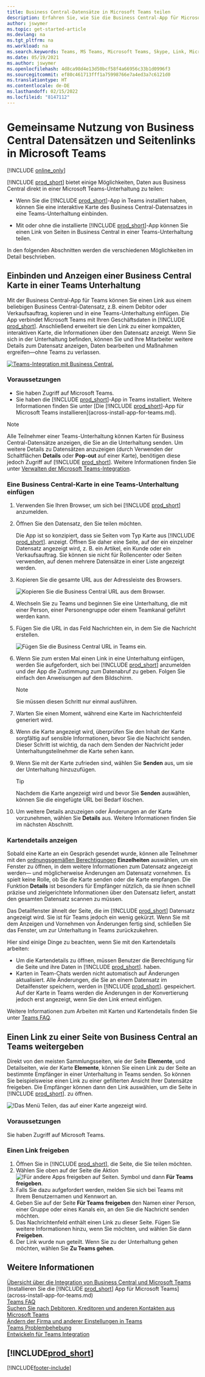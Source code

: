 ```yaml
---
title: Business Central-Datensätze in Microsoft Teams teilen
description: Erfahren Sie, wie Sie die Business Central-App für Microsoft Teams verwenden.
author: jswymer
ms.topic: get-started-article
ms.devlang: na
ms.tgt_pltfrm: na
ms.workload: na
ms.search.keywords: Teams, MS Teams, Microsoft Teams, Skype, Link, Microsoft 365, collaborate, collaboration, teamwork, share records
ms.date: 05/19/2021
ms.author: jswymer
ms.openlocfilehash: 4d8ca98d4e13d50bcf58f4a66956c33b1d0996f3
ms.sourcegitcommit: ef80c461713fff1a75998766e7a4ed3a7c6121d0
ms.translationtype: HT
ms.contentlocale: de-DE
ms.lasthandoff: 02/15/2022
ms.locfileid: "8147112"
---
```

# <a name="sharing-business-central-records-and-page-links-in-microsoft-teams"></a>Gemeinsame Nutzung von Business Central Datensätzen und Seitenlinks in Microsoft Teams

[!INCLUDE [online_only](includes/online_only.md)]

[!INCLUDE [prod_short](includes/prod_short.md)] bietet einige Möglichkeiten, Daten aus Business Central direkt in einer Microsoft Teams-Unterhaltung zu teilen:

<!-- 
## Overview
In this article, you'll learn how to use the app to share [!INCLUDE [prod_short](includes/prod_short.md)] records, like a customer, sales order, or invoice, with coworkers in a Teams conversation.
The [!INCLUDE [prod_short](includes/prod_short.md)] app lets you:
[!INCLUDE [prod_short](includes/prod_short.md)] offers an app that connects Microsoft Teams to your business data in [!INCLUDE [prod_short](includes/prod_short.md)], so you can quickly share details across team members and respond faster to inquiries. In this article, you'll learn how to use the app to share [!INCLUDE [prod_short](includes/prod_short.md)] records, like a customer, sales order, or invoice, with coworkers in a Teams conversation.

-->
- Wenn Sie die [!INCLUDE [prod_short](includes/prod_short.md)]-App in Teams installiert haben, können Sie eine interaktive Karte des Business Central-Datensatzes in eine Teams-Unterhaltung einbinden.

<!--   Copy a link from any Business Central record, like a customer or sales order, then paste the link into a Teams conversation. The app connects Microsoft Teams to your business data in [!INCLUDE [prod_short](includes/prod_short.md)]. It then expands the link into a compact, interactive card that displays information about the record. Once in the conversation, you and coworkers can view more details about the record, edit data, and take action&mdash;without leaving Teams.

  [![Teams integration with Business Central.](media/teams-intro-v3.png)](media/teams-intro-v3.png#lightbox)-->

- Mit oder ohne die installierte [!INCLUDE [prod_short](includes/prod_short.md)]-App können Sie einen Link von Seiten in Business Central in einer Teams-Unterhaltung teilen.

  <!-- ![!The Share menu displayed on a card.](media/teams-share-link.png "The Share menu displayed on a card.")-->

In den folgenden Abschnitten werden die verschiedenen Möglichkeiten im Detail beschrieben.

## <a name="include-and-view-a-business-central-card-in-a-teams-conversation"></a>Einbinden und Anzeigen einer Business Central Karte in einer Teams Unterhaltung

Mit der Business Central-App für Teams können Sie einen Link aus einem beliebigen Business Central-Datensatz, z.B. einem Debitor oder Verkaufsauftrag, kopieren und in eine Teams-Unterhaltung einfügen. Die App verbindet Microsoft Teams mit Ihren Geschäftsdaten in [!INCLUDE [prod_short](includes/prod_short.md)]\. Anschließend erweitert sie den Link zu einer kompakten, interaktiven Karte, die Informationen über den Datensatz anzeigt. Wenn Sie sich in der Unterhaltung befinden, können Sie und Ihre Mitarbeiter weitere Details zum Datensatz anzeigen, Daten bearbeiten und Maßnahmen ergreifen&mdash;ohne Teams zu verlassen.

[![Teams-Integration mit Business Central.](media/teams-intro-v3.png)](media/teams-intro-v3.png#lightbox)

### <a name="prerequisites"></a>Voraussetzungen

- Sie haben Zugriff auf Microsoft Teams.
- Sie haben die [!INCLUDE [prod_short](includes/prod_short.md)]-App in Teams installiert. Weitere Informationen finden Sie unter [Die [!INCLUDE [prod_short](includes/prod_short.md)]-App für Microsoft Teams installieren](across-install-app-for-teams.md).

> [!NOTE]
> Alle Teilnehmer einer Teams-Unterhaltung können Karten für Business Central-Datensätze anzeigen, die Sie an die Unterhaltung senden. Um weitere Details zu Datensätzen anzuzeigen (durch Verwenden der Schaltflächen **Details** oder **Pop-out** auf einer Karte), benötigen diese jedoch Zugriff auf [!INCLUDE [prod_short](includes/prod_short.md)]. Weitere Informationen finden Sie unter [Verwalten der Microsoft Teams-Integration](admin-teams-integration.md#minimum-requirements-1).

### <a name="include-a-business-central-card-in-a-teams-conversation"></a>Eine Business Central-Karte in eine Teams-Unterhaltung einfügen

1. Verwenden Sie Ihren Browser, um sich bei [!INCLUDE [prod_short](includes/prod_short.md)] anzumelden.
2. Öffnen Sie den Datensatz, den Sie teilen möchten.

    Die App ist so konzipiert, dass sie Seiten vom Typ Karte aus [!INCLUDE [prod_short](includes/prod_short.md)]\. anzeigt. Öffnen Sie daher eine Seite, auf der ein einzelner Datensatz angezeigt wird, z. B. ein Artikel, ein Kunde oder ein Verkaufsauftrag. Sie können sie nicht für Rollencenter oder Seiten verwenden, auf denen mehrere Datensätze in einer Liste angezeigt werden.

3. Kopieren Sie die gesamte URL aus der Adressleiste des Browsers.

   ![Kopieren Sie die Business Central URL aus dem Browser.](media/teams-url-v2.png)
4. Wechseln Sie zu Teams und beginnen Sie eine Unterhaltung, die mit einer Person, einer Personengruppe oder einem Teamkanal geführt werden kann.

    <!--Teams imposes a few limitations here eg. you cannot unfurl a link during a Voice/Video call :/ We should probably only mention this in a Troubleshooting section (and i hope it will also be fixed soon)-->
5. Fügen Sie die URL in das Feld Nachrichten ein, in dem Sie die Nachricht erstellen.

   ![Fügen Sie die Business Central URL in Teams ein.](media/teams-paste-url-v2.png)
6. Wenn Sie zum ersten Mal einen Link in eine Unterhaltung einfügen, werden Sie aufgefordert, sich bei [!INCLUDE [prod_short](includes/prod_short.md)] anzumelden und der App die Zustimmung zum Datenabruf zu geben. Folgen Sie einfach den Anweisungen auf dem Bildschirm.

    > [!NOTE]
    > Sie müssen diesen Schritt nur einmal ausführen.

7. Warten Sie einen Moment, während eine Karte im Nachrichtenfeld generiert wird.

8. Wenn die Karte angezeigt wird, überprüfen Sie den Inhalt der Karte sorgfältig auf sensible Informationen, bevor Sie die Nachricht senden. Dieser Schritt ist wichtig, da nach dem Senden der Nachricht jeder Unterhaltungsteilnehmer die Karte sehen kann.

9. Wenn Sie mit der Karte zufrieden sind, wählen Sie **Senden** aus, um sie der Unterhaltung hinzuzufügen.

    > [!TIP]
    > Nachdem die Karte angezeigt wird und bevor Sie **Senden** auswählen, können Sie die eingefügte URL bei Bedarf löschen.

10. Um weitere Details anzuzeigen oder Änderungen an der Karte vorzunehmen, wählen Sie **Details** aus. Weitere Informationen finden Sie im nächsten Abschnitt.

### <a name="view-card-details"></a>Kartendetails anzeigen

Sobald eine Karte an ein Gespräch gesendet wurde, können alle Teilnehmer mit den [ordnungsgemäßen Berechtigungen](admin-teams-integration.md#permissions) **Einzelheiten** auswählen, um ein Fenster zu öffnen, in dem weitere Informationen zum Datensatz angezeigt werden&mdash; und möglicherweise Änderungen am Datensatz vornehmen. Es spielt keine Rolle, ob Sie die Karte senden oder die Karte empfangen. Die Funktion **Details** ist besonders für Empfänger nützlich, da sie ihnen schnell präzise und zielgerichtete Informationen über den Datensatz liefert, anstatt den gesamten Datensatz scannen zu müssen.

Das Detailfenster ähnelt der Seite, die im [!INCLUDE [prod_short](includes/prod_short.md)] Datensatz angezeigt wird. Sie ist für Teams jedoch ein wenig gekürzt. Wenn Sie mit dem Anzeigen und Vornehmen von Änderungen fertig sind, schließen Sie das Fenster, um zur Unterhaltung in Teams zurückzukehren.

Hier sind einige Dinge zu beachten, wenn Sie mit den Kartendetails arbeiten:

- Um die Kartendetails zu öffnen, müssen Benutzer die Berechtigung für die Seite und ihre Daten in [!INCLUDE [prod_short](includes/prod_short.md)]\. haben.
- Karten in Team-Chats werden nicht automatisch auf Änderungen aktualisiert. Alle Änderungen, die Sie an einem Datensatz im Detailfenster speichern, werden in [!INCLUDE [prod_short](includes/prod_short.md)]\. gespeichert. Auf der Karte in Teams werden die Änderungen in der Konvertierung jedoch erst angezeigt, wenn Sie den Link erneut einfügen.

Weitere Informationen zum Arbeiten mit Karten und Kartendetails finden Sie unter [Teams FAQ](teams-faq.md).

## <a name="share-a-link-to-page-from-business-central-to-teams"></a><a name="share-link"></a>Einen Link zu einer Seite von Business Central an Teams weitergeben

Direkt von den meisten Sammlungsseiten, wie der Seite **Elemente**, und Detailseiten, wie der Karte **Elemente**, können Sie einen Link zu der Seite an bestimmte Empfänger in einer Unterhaltung in Teams senden. So können Sie beispielsweise einen Link zu einer gefilterten Ansicht Ihrer Datensätze freigeben. Die Empfänger können dann den Link auswählen, um die Seite in [!INCLUDE [prod_short](includes/prod_short.md)]\. zu öffnen.

 ![!Das Menü Teilen, das auf einer Karte angezeigt wird.](media/teams-share-link.png "Das Menü Teilen, das auf einer Karte angezeigt wird.")

### <a name="prerequisites"></a>Voraussetzungen
Sie haben Zugriff auf Microsoft Teams.

### <a name="share-a-link"></a>Einen Link freigeben

1. Öffnen Sie in [!INCLUDE [prod_short](includes/prod_short.md)]\, die Seite, die Sie teilen möchten.
2. Wählen Sie oben auf der Seite die Aktion ![!Für andere Apps freigeben auf Seiten.](media/share-icon.png) Symbol und dann **Für Teams freigeben**.
3. Falls Sie dazu aufgefordert werden, melden Sie sich bei Teams mit Ihrem Benutzernamen und Kennwort an.
4. Geben Sie auf der Seite **Für Teams freigeben** den Namen einer Person, einer Gruppe oder eines Kanals ein, an den Sie die Nachricht senden möchten. 
5. Das Nachrichtenfeld enthält einen Link zu dieser Seite. Fügen Sie weitere Informationen hinzu, wenn Sie möchten, und wählen Sie dann **Freigeben**.
6. Der Link wurde nun geteilt. Wenn Sie zu der Unterhaltung gehen möchten, wählen Sie **Zu Teams gehen**.

## <a name="see-also"></a>Weitere Informationen

[Übersicht über die Integration von Business Central und Microsoft Teams](across-teams-overview.md)  
[Installieren Sie die [!INCLUDE [prod_short](includes/prod_short.md)] App für Microsoft Teams](across-install-app-for-teams.md)  
[Teams FAQ](teams-faq.md)  
[Suchen Sie nach Debitoren, Kreditoren und anderen Kontakten aus Microsoft Teams](across-search-contacts-teams.md)  
[Ändern der Firma und anderer Einstellungen in Teams](across-teams-settings.md)  
[Teams Problembehebung](admin-teams-troubleshooting.md)  
[Entwickeln für Teams Integration](/dynamics365/business-central/dev-itpro/developer/devenv-develop-for-teams)  

## [!INCLUDE[prod_short](includes/free_trial_md.md)]  


[!INCLUDE[footer-include](includes/footer-banner.md)]